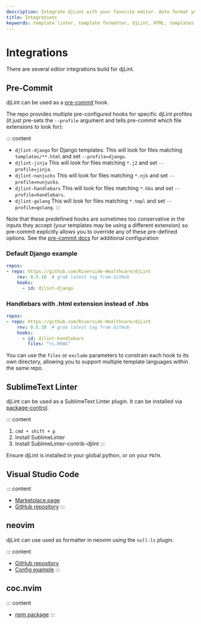 ```yaml
---
description: Integrate djLint with your favorite editor. Auto format your templates with Pre-Commit. Lint with SublimeText.
title: Integrations
keywords: template linter, template formatter, djLint, HTML, templates, formatter, linter, integrations
---
```


# Integrations

There are several editor integrations build for djLint.

## Pre-Commit

djLint can be used as a [pre-commit](https://pre-commit.com) hook.

The repo provides multiple pre-configured hooks for specific djLint profiles (it just pre-sets the `--profile` argument and tells pre-commit which file extensions to look for):

::: content

- `djlint-django` for Django templates:
  This will look for files matching `templates/**.html` and set `--profile=django`.
- `djlint-jinja`
  This will look for files matching `*.j2` and set `--profile=jinja`.
- `djlint-nunjucks`
  This will look for files matching `*.njk` and set `--profile=nunjucks`.
- `djlint-handlebars`
  This will look for files matching `*.hbs` and set `--profile=handlebars`.
- `djlint-golang`
  This will look for files matching `*.tmpl` and set `--profile=golang`.
  :::

Note that these predefined hooks are sometimes too conservative in the inputs they accept (your templates may be using a different extension) so pre-commit explicitly allows you to override any of these pre-defined options. See the [pre-commit docs](https://pre-commit.com/#pre-commit-configyaml---hooks) for additional configuration

### Default Django example

```yaml
repos:
- repo: https://github.com/Riverside-Healthcare/djLint
    rev: 0.5.10  # grab latest tag from GitHub
    hooks:
      - id: djlint-django
```

### Handlebars with .html extension instead of .hbs

```yaml
repos:
- repo: https://github.com/Riverside-Healthcare/djLint
    rev: 0.5.10  # grab latest tag from GitHub
    hooks:
      - id: djlint-handlebars
        files: "\\.html"
```

You can use the `files` or `exclude` parameters to constrain each hook to its own directory, allowing you to support multiple template languages within the same repo.

## SublimeText Linter

djLint can be used as a SublimeText Linter plugin. It can be installed via [package-control](https://packagecontrol.io/packages/SublimeLinter-contrib-djlint).

::: content

1. `cmd + shift + p`
2. Install SublimeLinter
3. Install SublimeLinter-contrib-djlint
   :::

Ensure djLint is installed in your global python, or on your `PATH`.

## Visual Studio Code

::: content

- [Marketplace page](https://marketplace.visualstudio.com/items?itemName=monosans.djlint)
- [GitHub repository](https://github.com/monosans/djlint-vscode)
  :::

## neovim

djLint can use used as formatter in neovim using the `null-ls` plugin.

::: content

- [GitHub repository](https://github.com/jose-elias-alvarez/null-ls.nvim/)
- [Config example](https://github.com/shaeinst/roshnivim/blob/5d991fcfa1b8f865f9653a98c6d97a829d4a2add/lua/plugins/null-ls_nvim.lua#L84-L91)
  :::

## coc.nvim

::: content

- [npm package](https://www.npmjs.com/package/coc-htmldjango)
  :::
